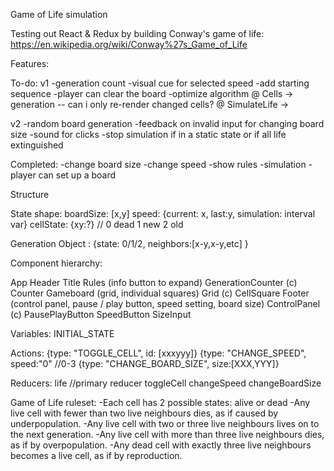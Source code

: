 Game of Life simulation

Testing out React & Redux by building Conway's game of life:
https://en.wikipedia.org/wiki/Conway%27s_Game_of_Life


Features:

To-do:
v1
-generation count
-visual cue for selected speed
-add starting sequence
-player can clear the board
-optimize algorithm
  @ Cells -> generation -- can i only re-render changed cells?
  @ SimulateLife ->

v2
-random board generation
-feedback on invalid input for changing board size
-sound for clicks
-stop simulation if in a static state or if all life extinguished

Completed:
-change board size
-change speed
-show rules
-simulation
-player can set up a board


Structure

State shape:
boardSize: [x,y]
speed: {current: x, last:y, simulation: interval var}
cellState: {xy:?} // 0 dead 1 new 2 old


Generation Object
<x-y>: {state: 0/1/2, neighbors:[x-y,x-y,etc] }


Component hierarchy:

App
  Header
    Title
    Rules (info button to expand)
    GenerationCounter (c)
      Counter
  Gameboard (grid, individual squares)
    Grid (c)
      CellSquare
  Footer (control panel, pause / play button, speed setting, board size)
    ControlPanel (c)
      PausePlayButton
      SpeedButton
      SizeInput

Variables:
INITIAL_STATE

Actions:
{type: "TOGGLE_CELL", id: [xxxyyy]}
{type: "CHANGE_SPEED", speed:"0" //0-3
{type: "CHANGE_BOARD_SIZE", size:[XXX,YYY]}

Reducers:
life //primary reducer
  toggleCell
  changeSpeed
  changeBoardSize



Game of Life ruleset:
-Each cell has 2 possible states: alive or dead
-Any live cell with fewer than two live neighbours dies, as if caused by underpopulation.
-Any live cell with two or three live neighbours lives on to the next generation.
-Any live cell with more than three live neighbours dies, as if by overpopulation.
-Any dead cell with exactly three live neighbours becomes a live cell, as if by reproduction.
